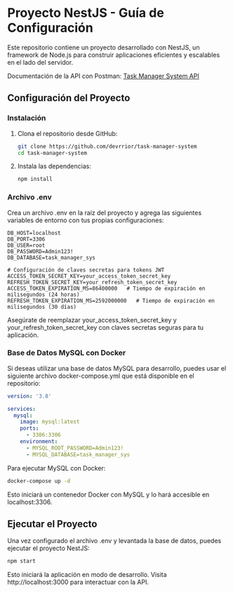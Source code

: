 # Proyecto NestJS - Guía de Configuración

Este repositorio contiene un proyecto desarrollado con NestJS, un framework de Node.js para construir aplicaciones eficientes y escalables en el lado del servidor.

Documentación de la API con Postman: [Task Manager System API](https://documenter.getpostman.com/view/14155546/2sA3e4A9Fu)

## Configuración del Proyecto

### Instalación

1. Clona el repositorio desde GitHub:

   ```bash
   git clone https://github.com/devrrior/task-manager-system
   cd task-manager-system
   ```

2. Instala las dependencias:

   ```bash
   npm install

   ```

### Archivo .env

Crea un archivo .env en la raíz del proyecto y agrega las siguientes variables de entorno con tus propias configuraciones:

```dotenv
DB_HOST=localhost
DB_PORT=3306
DB_USER=root
DB_PASSWORD=Admin123!
DB_DATABASE=task_manager_sys

# Configuración de claves secretas para tokens JWT
ACCESS_TOKEN_SECRET_KEY=your_access_token_secret_key
REFRESH_TOKEN_SECRET_KEY=your_refresh_token_secret_key
ACCESS_TOKEN_EXPIRATION_MS=86400000   # Tiempo de expiración en milisegundos (24 horas)
REFRESH_TOKEN_EXPIRATION_MS=2592000000   # Tiempo de expiración en milisegundos (30 días)
```

Asegúrate de reemplazar your_access_token_secret_key y your_refresh_token_secret_key con claves secretas seguras para tu aplicación.

### Base de Datos MySQL con Docker

Si deseas utilizar una base de datos MySQL para desarrollo, puedes usar el siguiente archivo docker-compose.yml que está disponible en el repositorio:

```yaml
version: '3.8'

services:
  mysql:
    image: mysql:latest
    ports:
      - 3306:3306
    environment:
      - MYSQL_ROOT_PASSWORD=Admin123!
      - MYSQL_DATABASE=task_manager_sys
```

Para ejecutar MySQL con Docker:

```bash
docker-compose up -d
```

Esto iniciará un contenedor Docker con MySQL y lo hará accesible en localhost:3306.

## Ejecutar el Proyecto

Una vez configurado el archivo .env y levantada la base de datos, puedes ejecutar el proyecto NestJS:

```bash
npm start

```

Esto iniciará la aplicación en modo de desarrollo. Visita http://localhost:3000 para interactuar con la API.
